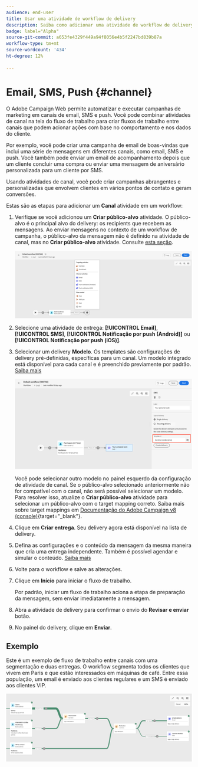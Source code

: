 ```yaml
---
audience: end-user
title: Usar uma atividade de workflow de delivery
description: Saiba como adicionar uma atividade de workflow de delivery (Email, Push, SMS)
badge: label="Alpha"
source-git-commit: a653fe4329f449a94f8056e4b5f2247bd839b87a
workflow-type: tm+mt
source-wordcount: '434'
ht-degree: 12%

---
```



# Email, SMS, Push {#channel}

O Adobe Campaign Web permite automatizar e executar campanhas de marketing em canais de email, SMS e push. Você pode combinar atividades de canal na tela do fluxo de trabalho para criar fluxos de trabalho entre canais que podem acionar ações com base no comportamento e nos dados do cliente.

Por exemplo, você pode criar uma campanha de email de boas-vindas que inclui uma série de mensagens em diferentes canais, como email, SMS e push. Você também pode enviar um email de acompanhamento depois que um cliente concluir uma compra ou enviar uma mensagem de aniversário personalizada para um cliente por SMS.

Usando atividades de canal, você pode criar campanhas abrangentes e personalizadas que envolvem clientes em vários pontos de contato e geram conversões.

Estas são as etapas para adicionar um **Canal** atividade em um workflow:

1. Verifique se você adicionou um **Criar público-alvo** atividade. O público-alvo é o principal alvo do delivery: os recipients que recebem as mensagens. Ao enviar mensagens no contexto de um workflow de campanha, o público-alvo da mensagem não é definido na atividade de canal, mas no **Criar público-alvo** atividade. Consulte [esta seção](build-audience.md).

   ![](../../msg/assets/add-delivery-in-wf.png)

1. Selecione uma atividade de entrega: **[!UICONTROL Email]**, **[!UICONTROL SMS]**, **[!UICONTROL Notificação por push (Android)]** ou **[!UICONTROL Notificação por push (iOS)]**.

1. Selecionar um delivery **Modelo**. Os templates são configurações de delivery pré-definidas, específicas para um canal. Um modelo integrado está disponível para cada canal e é preenchido previamente por padrão. [Saiba mais](../../msg/delivery-template.md)

   ![](../assets/delivery-activity-in-wf.png)


   Você pode selecionar outro modelo no painel esquerdo da configuração de atividade de canal. Se o público-alvo selecionado anteriormente não for compatível com o canal, não será possível selecionar um modelo. Para resolver isso, atualize o **Criar público-alvo** atividade para selecionar um público-alvo com o target mapping correto. Saiba mais sobre target mappings em [Documentação do Adobe Campaign v8 (console)](https://experienceleague.adobe.com/docs/campaign/campaign-v8/audience/add-profiles/target-mappings.html?lang=pt-BR){target="_blank"}.

1. Clique em **Criar entrega**. Seu delivery agora está disponível na lista de delivery.

1. Defina as configurações e o conteúdo da mensagem da mesma maneira que cria uma entrega independente. Também é possível agendar e simular o conteúdo. [Saiba mais](../../msg/gs-messages.md)

1. Volte para o workflow e salve as alterações.

1. Clique em **Início** para iniciar o fluxo de trabalho.

   Por padrão, iniciar um fluxo de trabalho aciona a etapa de preparação da mensagem, sem enviar imediatamente a mensagem.

1. Abra a atividade de delivery para confirmar o envio do **Revisar e enviar** botão.

1. No painel do delivery, clique em **Enviar**.

## Exemplo

Este é um exemplo de fluxo de trabalho entre canais com uma segmentação e duas entregas. O workflow segmenta todos os clientes que vivem em Paris e que estão interessados em máquinas de café. Entre essa população, um email é enviado aos clientes regulares e um SMS é enviado aos clientes VIP.

![](../assets/workflow-channel-example.png)
<!--
description, which use case you can perform (common other activities that you can link before of after the activity)

how to add and configure the activity

example of a configured activity within a workflow
The Email delivery activity allows you to configure the sending an email in a workflow. 

-->



<!-- Scheduled emails available?

This can be a single send email and sent just once, or it can be a recurring email.
* Single send emails are standard emails, sent once.
* Recurring emails allow you to send the same email multiple times to different targets over a defined period. You can aggregate the deliveries per period in order to get reports that correspond to your needs.

When linked to a scheduler, you can define recurring emails.
Email recipients are defined upstream of the activity in the same workflow, via an Audience targeting activity.

-->


<!--The message preparation is triggered according to the workflow execution parameters. From the message dashboard, you can select whether to request or not a manual confirmation to send the message (required by default). You can start the workflow manually or place a scheduler activity in the workflow to automate execution.-->

